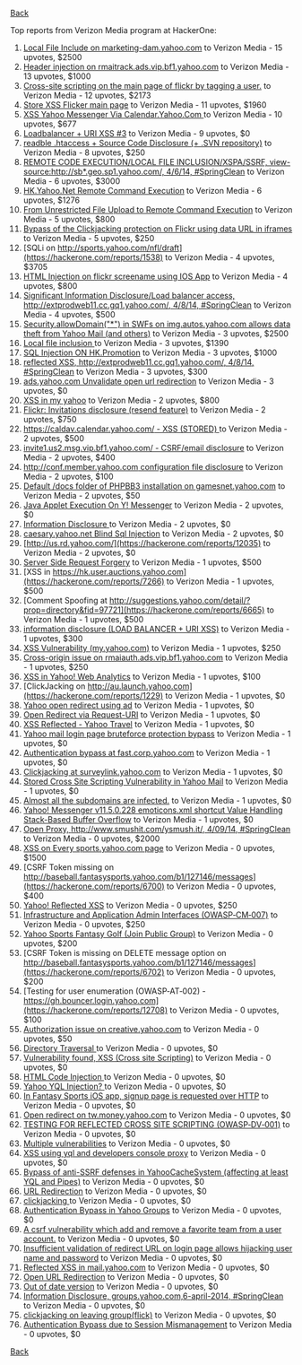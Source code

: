 [Back](../README.md)

Top reports from Verizon Media program at HackerOne:

1. [Local File Include on marketing-dam.yahoo.com](https://hackerone.com/reports/7779) to Verizon Media - 15 upvotes, $2500
2. [Header injection on rmaitrack.ads.vip.bf1.yahoo.com](https://hackerone.com/reports/6322) to Verizon Media - 13 upvotes, $1000
3. [Cross-site scripting on the main page of flickr by tagging a user.](https://hackerone.com/reports/916) to Verizon Media - 12 upvotes, $2173
4. [Store XSS Flicker main page](https://hackerone.com/reports/940) to Verizon Media - 11 upvotes, $1960
5. [XSS Yahoo Messenger Via Calendar.Yahoo.Com ](https://hackerone.com/reports/914) to Verizon Media - 10 upvotes, $677
6. [Loadbalancer + URI XSS #3](https://hackerone.com/reports/9703) to Verizon Media - 9 upvotes, $0
7. [readble .htaccess + Source Code Disclosure  (+ .SVN repository)](https://hackerone.com/reports/7813) to Verizon Media - 8 upvotes, $250
8. [REMOTE CODE EXECUTION/LOCAL FILE INCLUSION/XSPA/SSRF, view-source:http://sb*.geo.sp1.yahoo.com/, 4/6/14, #SpringClean](https://hackerone.com/reports/6674) to Verizon Media - 6 upvotes, $3000
9. [HK.Yahoo.Net Remote Command Execution](https://hackerone.com/reports/2127) to Verizon Media - 6 upvotes, $1276
10. [From Unrestricted File Upload to Remote Command Execution](https://hackerone.com/reports/4836) to Verizon Media - 5 upvotes, $800
11. [Bypass of the Clickjacking protection on Flickr using data URL in iframes](https://hackerone.com/reports/7264) to Verizon Media - 5 upvotes, $250
12. [SQLi on http://sports.yahoo.com/nfl/draft](https://hackerone.com/reports/1538) to Verizon Media - 4 upvotes, $3705
13. [HTML Injection on flickr screename using IOS App](https://hackerone.com/reports/1483) to Verizon Media - 4 upvotes, $800
14. [Significant Information Disclosure/Load balancer access, http://extprodweb11.cc.gq1.yahoo.com/, 4/8/14, #SpringClean](https://hackerone.com/reports/6194) to Verizon Media - 4 upvotes, $500
15. [Security.allowDomain("*") in SWFs on img.autos.yahoo.com allows data theft from Yahoo Mail (and others)](https://hackerone.com/reports/1171) to Verizon Media - 3 upvotes, $2500
16. [Local file inclusion ](https://hackerone.com/reports/1675) to Verizon Media - 3 upvotes, $1390
17. [SQL Injection ON HK.Promotion](https://hackerone.com/reports/3039) to Verizon Media - 3 upvotes, $1000
18. [reflected XSS, http://extprodweb11.cc.gq1.yahoo.com/, 4/8/14, #SpringClean](https://hackerone.com/reports/6195) to Verizon Media - 3 upvotes, $300
19. [ads.yahoo.com Unvalidate open url redirection](https://hackerone.com/reports/7731) to Verizon Media - 3 upvotes, $0
20. [XSS in my yahoo](https://hackerone.com/reports/1203) to Verizon Media - 2 upvotes, $800
21. [Flickr: Invitations disclosure (resend feature)](https://hackerone.com/reports/1533) to Verizon Media - 2 upvotes, $750
22. [https://caldav.calendar.yahoo.com/ - XSS (STORED) ](https://hackerone.com/reports/8281) to Verizon Media - 2 upvotes, $500
23. [invite1.us2.msg.vip.bf1.yahoo.com/ - CSRF/email disclosure](https://hackerone.com/reports/7608) to Verizon Media - 2 upvotes, $400
24. [http://conf.member.yahoo.com configuration file disclosure](https://hackerone.com/reports/2598) to Verizon Media - 2 upvotes, $100
25. [Default /docs folder of PHPBB3 installation on gamesnet.yahoo.com](https://hackerone.com/reports/17506) to Verizon Media - 2 upvotes, $50
26. [Java Applet Execution On Y! Messenger](https://hackerone.com/reports/933) to Verizon Media - 2 upvotes, $0
27. [Information Disclosure ](https://hackerone.com/reports/1091) to Verizon Media - 2 upvotes, $0
28. [caesary.yahoo.net Blind Sql Injection](https://hackerone.com/reports/21899) to Verizon Media - 2 upvotes, $0
29. [http://us.rd.yahoo.com/](https://hackerone.com/reports/12035) to Verizon Media - 2 upvotes, $0
30. [Server Side Request Forgery](https://hackerone.com/reports/4461) to Verizon Media - 1 upvotes, $500
31. [XSS in https://hk.user.auctions.yahoo.com](https://hackerone.com/reports/7266) to Verizon Media - 1 upvotes, $500
32. [Comment Spoofing  at  http://suggestions.yahoo.com/detail/?prop=directory&fid=97721](https://hackerone.com/reports/6665) to Verizon Media - 1 upvotes, $500
33. [information disclosure (LOAD BALANCER + URI XSS)](https://hackerone.com/reports/8284) to Verizon Media - 1 upvotes, $300
34. [XSS Vulnerability (my.yahoo.com)](https://hackerone.com/reports/4256) to Verizon Media - 1 upvotes, $250
35. [Cross-origin issue on rmaiauth.ads.vip.bf1.yahoo.com](https://hackerone.com/reports/6268) to Verizon Media - 1 upvotes, $250
36. [XSS in Yahoo! Web Analytics](https://hackerone.com/reports/5442) to Verizon Media - 1 upvotes, $100
37. [ClickJacking on http://au.launch.yahoo.com](https://hackerone.com/reports/1229) to Verizon Media - 1 upvotes, $0
38. [Yahoo open redirect using ad](https://hackerone.com/reports/2322) to Verizon Media - 1 upvotes, $0
39. [Open Redirect via Request-URI](https://hackerone.com/reports/15298) to Verizon Media - 1 upvotes, $0
40. [XSS Reflected - Yahoo Travel](https://hackerone.com/reports/1553) to Verizon Media - 1 upvotes, $0
41. [Yahoo mail login page bruteforce protection bypass](https://hackerone.com/reports/2596) to Verizon Media - 1 upvotes, $0
42. [Authentication bypass at fast.corp.yahoo.com](https://hackerone.com/reports/3577) to Verizon Media - 1 upvotes, $0
43. [Clickjacking at surveylink.yahoo.com](https://hackerone.com/reports/3578) to Verizon Media - 1 upvotes, $0
44. [Stored Cross Site Scripting Vulnerability in Yahoo Mail](https://hackerone.com/reports/4277) to Verizon Media - 1 upvotes, $0
45. [Almost all the subdomains are infected.](https://hackerone.com/reports/4359) to Verizon Media - 1 upvotes, $0
46. [Yahoo! Messenger v11.5.0.228 emoticons.xml shortcut Value Handling Stack-Based Buffer Overflow](https://hackerone.com/reports/10767) to Verizon Media - 1 upvotes, $0
47. [Open Proxy, http://www.smushit.com/ysmush.it/, 4/09/14, #SpringClean](https://hackerone.com/reports/6704) to Verizon Media - 0 upvotes, $2000
48. [XSS on Every sports.yahoo.com page](https://hackerone.com/reports/2168) to Verizon Media - 0 upvotes, $1500
49. [CSRF Token missing on  http://baseball.fantasysports.yahoo.com/b1/127146/messages](https://hackerone.com/reports/6700) to Verizon Media - 0 upvotes, $400
50. [Yahoo! Reflected XSS](https://hackerone.com/reports/18279) to Verizon Media - 0 upvotes, $250
51. [Infrastructure and Application Admin Interfaces (OWASP‐CM‐007)](https://hackerone.com/reports/11414) to Verizon Media - 0 upvotes, $250
52. [Yahoo Sports Fantasy Golf (Join Public Group)](https://hackerone.com/reports/16414) to Verizon Media - 0 upvotes, $200
53. [CSRF Token is missing on DELETE message option on  http://baseball.fantasysports.yahoo.com/b1/127146/messages](https://hackerone.com/reports/6702) to Verizon Media - 0 upvotes, $200
54. [Testing for user enumeration (OWASP‐AT‐002) - https://gh.bouncer.login.yahoo.com](https://hackerone.com/reports/12708) to Verizon Media - 0 upvotes, $100
55. [Authorization issue on creative.yahoo.com](https://hackerone.com/reports/12685) to Verizon Media - 0 upvotes, $50
56. [Directory Traversal ](https://hackerone.com/reports/1092) to Verizon Media - 0 upvotes, $0
57. [Vulnerability found, XSS (Cross site Scripting)](https://hackerone.com/reports/1258) to Verizon Media - 0 upvotes, $0
58. [HTML Code Injection ](https://hackerone.com/reports/1376) to Verizon Media - 0 upvotes, $0
59. [Yahoo YQL Injection? ](https://hackerone.com/reports/1407) to Verizon Media - 0 upvotes, $0
60. [In Fantasy Sports iOS app, signup page is requested over HTTP](https://hackerone.com/reports/2101) to Verizon Media - 0 upvotes, $0
61. [Open redirect on tw.money.yahoo.com](https://hackerone.com/reports/4570) to Verizon Media - 0 upvotes, $0
62. [TESTING FOR REFLECTED CROSS SITE SCRIPTING (OWASP‐DV‐001)](https://hackerone.com/reports/12011) to Verizon Media - 0 upvotes, $0
63. [Multiple vulnerabilities](https://hackerone.com/reports/14248) to Verizon Media - 0 upvotes, $0
64. [XSS using yql and developers console proxy](https://hackerone.com/reports/1011) to Verizon Media - 0 upvotes, $0
65. [Bypass of anti-SSRF defenses in YahooCacheSystem (affecting at least YQL and Pipes)](https://hackerone.com/reports/1066) to Verizon Media - 0 upvotes, $0
66. [URL Redirection](https://hackerone.com/reports/1429) to Verizon Media - 0 upvotes, $0
67. [clickjacking ](https://hackerone.com/reports/1207) to Verizon Media - 0 upvotes, $0
68. [Authentication Bypass in Yahoo Groups](https://hackerone.com/reports/1209) to Verizon Media - 0 upvotes, $0
69. [A csrf vulnerability which add and remove a favorite team from a user account.](https://hackerone.com/reports/1620) to Verizon Media - 0 upvotes, $0
70. [Insufficient validation of redirect URL on login page allows hijacking user name and password](https://hackerone.com/reports/2126) to Verizon Media - 0 upvotes, $0
71. [Reflected XSS in mail.yahoo.com](https://hackerone.com/reports/2240) to Verizon Media - 0 upvotes, $0
72. [Open URL Redirection](https://hackerone.com/reports/4521) to Verizon Media - 0 upvotes, $0
73. [Out of date version](https://hackerone.com/reports/5221) to Verizon Media - 0 upvotes, $0
74. [Information Disclosure, groups.yahoo.com,6-april-2014, #SpringClean](https://hackerone.com/reports/5986) to Verizon Media - 0 upvotes, $0
75. [clickjacking on leaving group(flick)](https://hackerone.com/reports/7745) to Verizon Media - 0 upvotes, $0
76. [Authentication Bypass due to Session Mismanagement](https://hackerone.com/reports/10912) to Verizon Media - 0 upvotes, $0


[Back](../README.md)